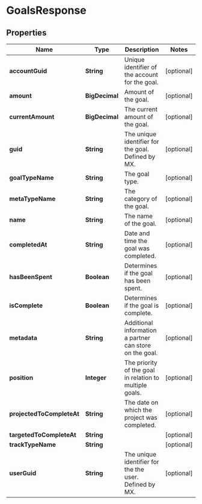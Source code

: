 

# GoalsResponse


## Properties

| Name | Type | Description | Notes |
|------------ | ------------- | ------------- | -------------|
|**accountGuid** | **String** | Unique identifier of the account for the goal. |  [optional] |
|**amount** | **BigDecimal** | Amount of the goal. |  [optional] |
|**currentAmount** | **BigDecimal** | The current amount of the goal. |  [optional] |
|**guid** | **String** | The unique identifier for the goal. Defined by MX. |  [optional] |
|**goalTypeName** | **String** | The goal type. |  [optional] |
|**metaTypeName** | **String** | The category of the goal. |  [optional] |
|**name** | **String** | The name of the goal. |  [optional] |
|**completedAt** | **String** | Date and time the goal was completed. |  [optional] |
|**hasBeenSpent** | **Boolean** | Determines if the goal has been spent. |  [optional] |
|**isComplete** | **Boolean** | Determines if the goal is complete. |  [optional] |
|**metadata** | **String** | Additional information a partner can store on the goal. |  [optional] |
|**position** | **Integer** | The priority of the goal in relation to multiple goals. |  [optional] |
|**projectedToCompleteAt** | **String** | The date on which the project was completed. |  [optional] |
|**targetedToCompleteAt** | **String** |  |  [optional] |
|**trackTypeName** | **String** |  |  [optional] |
|**userGuid** | **String** | The unique identifier for the the user. Defined by MX. |  [optional] |



